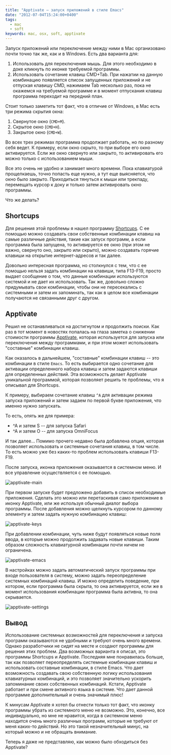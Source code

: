 ```yaml
---
title: "Apptivate – запуск приложений в стиле Emacs"
date: "2012-07-04T15:24:00+0400"
tags:
  - mac
  - soft
keywords: mac, osx, soft, apptivate
---
```

Запуск приложений или переключение между ними в Mac организовано почти точно так же, как и в Windows. Есть два варианта для:

1. Использовать для переключения мышь. Для этого необходимо в доке кликнуть по иконке требуемой программы.
2. Использовать сочетание клавиш CMD+Tab. При нажатии на данную комбинацию появляется список запущенных приложений и не отпуская клавишу CMD, нажимаем Tab несколько раз, пока не окажемся на требуемой программе и в момент отпускания клавиш программа переходит на передний план.

Стоит только заметить тот факт, что в отличие от Windows, в Mac есть три режима скрытия окна:

1. Свернутое окно (`CMD+M`).
2. Скрытое окно (`CMD+H`).
3. Закрытое окно (`CMD+W`).

Во всех трех режимах программа продолжает работать, но по разному себя ведет. К примеру, если окно скрыто, то при выборе его окно активируется. Если же окно свернуто или закрыто, то активировать его можно только с использованием мыши.

Все это очень не удобно и занимает много времени. Пока клавиатурой прощелкаешь, точно попасть еще нужно, а тут еще выясняется, что окно было закрыто. Приходиться тянуться к мыши или трекпаду, перемещать курсор к доку и только затем активировать окно программы.

Что же делать?

## Shortcups

Для решения этой проблемы я нашел программу [Shortcups](http://itunes.apple.com/ru/app/shortcuts/id402271673?mt=12 "Shortcups - App Store"). С ее помощью можно создавать свои собственные комбинации клавиш на самые различные действия, такие как запуск программ, а если программа была запущена, то активируется ее окно (при этом не важно, свернуто оно, закрыто или скрыто), можно создавать горячие клавиши на открытие интернет-адресов и так далее.

Довольно интересная программа, но столкнулся с тем, что с ее помощью нельзя задать комбинации на клавиши, типа F13-F19, просто выдает сообщение о том, что данные комбинации используются системой и не дает их использовать. Так же, довольно сложно придумывать свои комбинации, чтобы они не пересекались с системными и затем их запоминать, так как в целом все комбинации получаются не связанными друг с другом.

## Apptivate

Решил не останавливаться на достигнутом и продолжить поиски. Как раз в тот момент в новостях попалась на глаза заметка о снижении стоимости программы [Apptivate](http://itunes.apple.com/ru/app/apptivate/id412442297?mt=12 "Apptivate - App Store"), которая используется для запуска или переключения между программами, и при этом может использовать "составные" комбинации клавиш.

Как оказалось в дальнейшем, "составные" комбинации клавиш&nbsp;--&nbsp;это комбинации в стиле `Emacs`. То есть выбирается одно сочетание для активации определенного набора клавиш и затем задаются клавиши для определенных действий. Эта возможность делает Apptivate уникальной программой, которая позволяет решить те проблемы, что я описывал для Shortcups.

К примеру, выбираем сочетание клавиш `^A` для активации режима запуска приложений и затем задаем по первой букве приложения, что именно нужно запускать.

То есть, опять же для примера:

- ^A и затем S -- для запуска Safari
- ^A и затем O -- для запуска OmniFocus

И так далее... Помимо прочего недавно была добавлена опция, которая позволяет использовать и системные сочетания клавиш, в том числе. То есть можно уже без каких-то проблем использовать клавиши F13-F19.

После запуска, иконка приложения оказывается в системном меню. И все управление осуществляется с ее помощью.

![apptivate-main](https://static.juev.org/2012/07/apptivate-main.png "Apptivate Main")

При первом запуске будет предложено добавить в список необходимые приложения. Сделать это можно или перетаскивая само приложение в иконку Apptivate, или же используя обычный диалог выбора программы. После добавления можно щелкнуть курсором по данному элементу и затем задать нужную комбинацию клавиш:

![apptivate-keys](https://static.juev.org/2012/07/apptivate-keys.png "Apptivate Keys")

При добавлении комбинации, чуть ниже будут появляться новые поля ввода, в которые можно продолжить задавать новые клавиши. Таким образом сложность клавиатурной комбинации почти ничем не ограничена.

![apptivate-emacs](https://static.juev.org/2012/07/apptivate-emacs.png "Apptivate Emacs")

В настройках можно задать автоматический запуск программы при входе пользователя в систему, можно задать переопределение системных комбинаций клавиш. И можно определить поведение, при котором, если программа была скрыта, то она активируется, если же в момент использования комбинации программа была активна, то она скрывается.

![apptivate-settings](https://static.juev.org/2012/07/apptivate-settings.png "Apptivate Settings")


## Вывод

Использование системных возможностей для переключения и запуска программ оказываются не удобными и требуют очень много времени. Однако разработчики не сидят на месте и создают программы для решения этих проблем. Два возможных варианта я описал, это программы Shortcups и Apptivate. Последняя мне понравилась больше, так как позволяет переопределять системные комбинации клавиш и использовать составные комбинации, в стиле Emacs. Что дает возможность создавать свою собственную логику использования клавиатурных комбинаций, и это позволяет значительно ускорить запоминание своих собственных комбинаций. Кстати, Apptivate работает и при смене активного языка в системе. Что дает данной программе дополнительный и очень значимый плюс!

К минусам Apptivate я хотел бы отнести только тот факт, что иконку программы убрать из системного меню не возможно. Это, конечно, все индивидуально, но мне не нравится, когда в системном меню находится очень много различных программ, которые не требуют от меня каких-то действий. Но это такой незначительный минус, на который можно и не обращать внимание.

Теперь я даже не представляю, как можно было обходиться без Apptivate?
